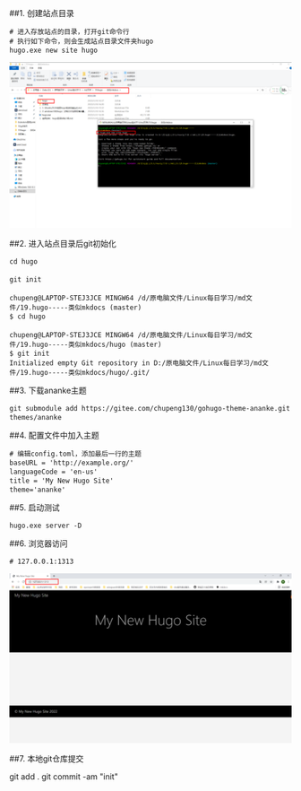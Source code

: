 ##1. 创建站点目录
```shell
# 进入存放站点的目录，打开git命令行
# 执行如下命令，则会生成站点目录文件夹hugo
hugo.exe new site hugo
```
![winhugo6](../../../assets/images/winhugo6.png)

##2. 进入站点目录后git初始化
```shell
cd hugo

git init

chupeng@LAPTOP-STEJ3JCE MINGW64 /d/原电脑文件/Linux每日学习/md文件/19.hugo-----类似mkdocs (master)
$ cd hugo

chupeng@LAPTOP-STEJ3JCE MINGW64 /d/原电脑文件/Linux每日学习/md文件/19.hugo-----类似mkdocs/hugo (master)
$ git init
Initialized empty Git repository in D:/原电脑文件/Linux每日学习/md文件/19.hugo-----类似mkdocs/hugo/.git/
```
##3. 下载ananke主题
```shell
git submodule add https://gitee.com/chupeng130/gohugo-theme-ananke.git themes/ananke
```
##4. 配置文件中加入主题
```shell
# 编辑config.toml，添加最后一行的主题
baseURL = 'http://example.org/'
languageCode = 'en-us'
title = 'My New Hugo Site'
theme='ananke'
```
##5. 启动测试
```shell
hugo.exe server -D
```
##6. 浏览器访问
```shell
# 127.0.0.1:1313
```
![winhugo7](../../../assets/images/winhugo7.png)

##7. 本地git仓库提交


git add .
git commit -am "init"
```

